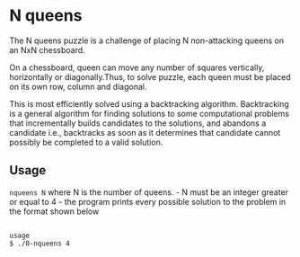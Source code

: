 # N queens

The N queens puzzle is a challenge of placing N non-attacking queens on an NxN chessboard.

On a chessboard, queen can move any number of squares vertically, horizontally or diagonally.Thus, to solve puzzle, each queen must be placed on its own row, column and diagonal.

This is most efficiently solved using a backtracking algorithm. Backtracking is a general algorithm for finding solutions to some computational problems that incrementally builds candidates to the solutions, and abandons a candidate i.e.,
backtracks as soon as it determines that candidate cannot possibly be completed to a valid solution.

## Usage

```nqueens N```
where N is the number of queens.
      - N must be an integer greater or equal to 4
      - the program prints every possible solution to the problem in the format
        shown below
```

usage
$ ./0-nqueens 4

```
